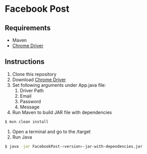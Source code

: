 # Facebook Post

## Requirements
* Maven
* [Chrome Driver](https://sites.google.com/a/chromium.org/chromedriver/downloads)

## Instructions
1. Clone this repository
1. Download [Chrome Driver](https://sites.google.com/a/chromium.org/chromedriver/downloads)
1. Set following arguments under App.java file:
    1. Driver Path
    1. Email
    1. Password
    1. Message
1. Run Maven to build JAR file with dependencies
```sh
$ mvn clean install
```
1. Open a terminal and go to the <root-folder-project>/target
1. Run Java
```sh
$ java -jar FacebookPost-<version>-jar-with-dependencies.jar
```